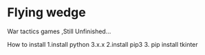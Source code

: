 # Flying wedge
War tactics games ,Still Unfinished...

How to install
1.install python 3.x.x
2.install pip3
3. pip install tkinter
